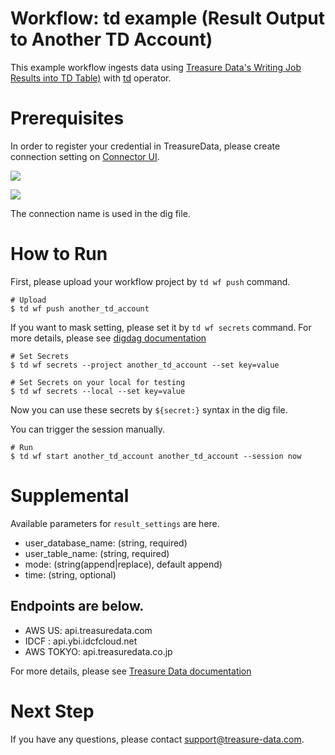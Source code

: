 # Workflow: td example (Result Output to Another TD Account)

This example workflow ingests data using [Treasure Data's Writing Job Results into TD Table)](https://docs.treasuredata.com/articles/result-into-td) with [td](http://docs.digdag.io/operators/td.html) operator.

# Prerequisites

In order to register your credential in TreasureData, please create connection setting on [Connector UI](https://console.treasuredata.com/app/connections).

![](https://t.gyazo.com/teams/treasure-data/1683a6fdfe390f7942c677e18ba1cca8.png)

![](https://t.gyazo.com/teams/treasure-data/9d7e21e7b4442abbb9e009eebcd19681.png)

The connection name is used in the dig file.

# How to Run

First, please upload your workflow project by `td wf push` command.

    # Upload
    $ td wf push another_td_account

If you want to mask setting, please set it by `td wf secrets` command. For more details, please see [digdag documentation](http://docs.digdag.io/command_reference.html#secrets)

    # Set Secrets
    $ td wf secrets --project another_td_account --set key=value

    # Set Secrets on your local for testing
    $ td wf secrets --local --set key=value

Now you can use these secrets by `${secret:}` syntax in the dig file.


You can trigger the session manually.

    # Run
    $ td wf start another_td_account another_td_account --session now
    
# Supplemental

Available parameters for `result_settings` are here.

- user_database_name: (string, required)
- user_table_name: (string, required)
- mode: (string(append|replace), default append)
- time: (string, optional)

## Endpoints are below.

- AWS US: api.treasuredata.com
- IDCF  : api.ybi.idcfcloud.net
- AWS TOKYO: api.treasuredata.co.jp

For more details, please see [Treasure Data documentation](https://docs.treasuredata.com/articles/result-into-td#two-ways-to-modify-data-appendreplace)

# Next Step

If you have any questions, please contact support@treasure-data.com.
